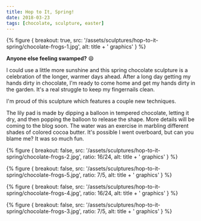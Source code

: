 ```yaml
---
title: Hop to It, Spring!
date: 2018-03-23
tags: [chocolate, sculpture, easter]
---
```


{% figure {
          breakout: true,
          src: '/assets/sculptures/hop-to-it-spring/chocolate-frogs-1.jpg',
          alt: title + ' graphics'
        } %}

**Anyone else feeling swamped?** 😄

I could use a little more sunshine and this spring chocolate sculpture is a celebration of the longer, warmer days ahead. After a long day getting my hands dirty in chocolate, I'm ready to come home and get my hands dirty in the garden. It's a real struggle to keep my fingernails clean.

I'm proud of this sculpture which features a couple new techniques. 

The lily pad is made by dipping a balloon in tempered chocolate, letting it dry, and then popping the balloon to release the shape. More details will be coming to the blog soon.
The water was an exercise in marbling different shades of colored cocoa butter. It's possible I went overboard, but can you blame me? It was so much fun.

{% figure {
          breakout: false,
          src: '/assets/sculptures/hop-to-it-spring/chocolate-frogs-2.jpg',
          ratio: 16/24,
          alt: title + ' graphics'
        } %}

{% figure {
          breakout: false,
          src: '/assets/sculptures/hop-to-it-spring/chocolate-frogs-5.jpg',
          ratio: 7/5,
          alt: title + ' graphics'
        } %}

{% figure {
          breakout: false,
          src: '/assets/sculptures/hop-to-it-spring/chocolate-frogs-4.jpg',
          ratio: 16/24,
          alt: title + ' graphics'
        } %}

{% figure {
          breakout: false,
          src: '/assets/sculptures/hop-to-it-spring/chocolate-frogs-3.jpg',
          ratio: 7/5,
          alt: title + ' graphics'
        } %}